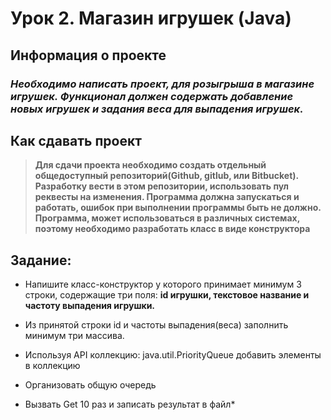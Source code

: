 # Урок 2. Магазин игрушек (Java)
## Информация о проекте
### *Необходимо написать проект, для розыгрыша в магазине игрушек. Функционал должен содержать добавление новых игрушек и задания веса для выпадения игрушек.*

## Как сдавать проект
>**Для сдачи проекта необходимо создать отдельный общедоступный репозиторий(Github, gitlub, или Bitbucket). Разработку вести в этом репозитории, использовать пул реквесты на изменения. Программа должна запускаться и работать, ошибок при выполнении программы быть не должно. Программа, может использоваться в различных системах, поэтому необходимо разработать класс в виде конструктора**

## Задание: 
- Напишите класс-конструктор у которого принимает минимум 3 строки, содержащие три поля: **id игрушки, текстовое название и частоту выпадения игрушки.**

- Из принятой строки id и частоты выпадения(веса) заполнить минимум три массива.
- Используя API коллекцию: java.util.PriorityQueue добавить элементы в коллекцию
- Организовать общую очередь
- Вызвать Get 10 раз и записать результат в файл*